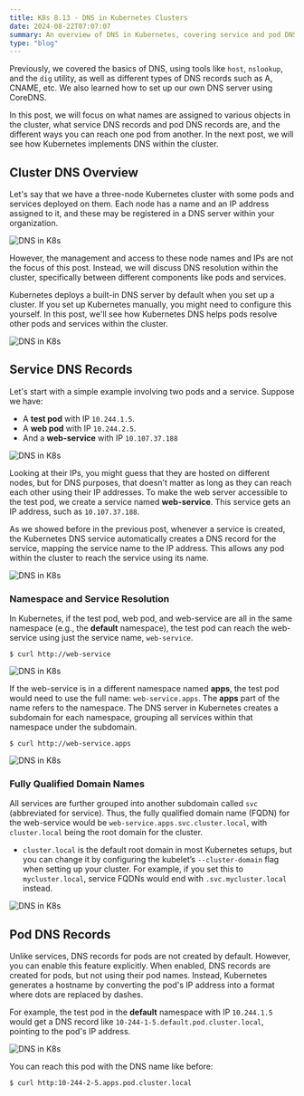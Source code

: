 ```yaml
---
title: K8s 8.13 - DNS in Kubernetes Clusters
date: 2024-08-22T07:07:07
summary: An overview of DNS in Kubernetes, covering service and pod DNS records, and how DNS resolution is handled within the cluster.
type: "blog"
---
```


Previously, we covered the basics of DNS, using tools like `host`, `nslookup`, and the `dig` utility, as well as different types of DNS records such as A, CNAME, etc. We also learned how to set up our own DNS server using CoreDNS.

In this post, we will focus on what names are assigned to various objects in the cluster, what service DNS records and pod DNS records are, and the different ways you can reach one pod from another. In the next post, we will see how Kubernetes implements DNS within the cluster.

## Cluster DNS Overview
Let's say that we have a three-node Kubernetes cluster with some pods and services deployed on them. Each node has a name and an IP address assigned to it, and these may be registered in a DNS server within your organization. 

![DNS in K8s](/images/kubernetes/diagrams/8-13-1-dns-in-k8s.png)

However, the management and access to these node names and IPs are not the focus of this post. Instead, we will discuss DNS resolution within the cluster, specifically between different components like pods and services.

Kubernetes deploys a built-in DNS server by default when you set up a cluster. If you set up Kubernetes manually, you might need to configure this yourself. In this post, we'll see how Kubernetes DNS helps pods resolve other pods and services within the cluster.

![DNS in K8s](/images/kubernetes/diagrams/8-13-2-dns-in-k8s.png)

## Service DNS Records
Let's start with a simple example involving two pods and a service. Suppose we have:
- A **test pod** with IP `10.244.1.5`.
- A **web pod** with IP `10.244.2.5`.
- And a **web-service** with IP `10.107.37.188`

![DNS in K8s](/images/kubernetes/diagrams/8-13-3-dns-in-k8s.png)

Looking at their IPs, you might guess that they are hosted on different nodes, but for DNS purposes, that doesn't matter as long as they can reach each other using their IP addresses. To make the web server accessible to the test pod, we create a service named **web-service**. This service gets an IP address, such as `10.107.37.188`.

As we showed before in the previous post, whenever a service is created, the Kubernetes DNS service automatically creates a DNS record for the service, mapping the service name to the IP address. This allows any pod within the cluster to reach the service using its name.

![DNS in K8s](/images/kubernetes/diagrams/8-13-4-dns-in-k8s.png)

### Namespace and Service Resolution
In Kubernetes, if the test pod, web pod, and web-service are all in the same namespace (e.g., the **default** namespace), the test pod can reach the web-service using just the service name, `web-service`.

```
$ curl http://web-service
```

![DNS in K8s](/images/kubernetes/diagrams/8-13-5-dns-in-k8s.png)


If the web-service is in a different namespace named **apps**, the test pod would need to use the full name: `web-service.apps`. The **apps** part of the name refers to the namespace. The DNS server in Kubernetes creates a subdomain for each namespace, grouping all services within that namespace under the subdomain.

```
$ curl http://web-service.apps
```

![DNS in K8s](/images/kubernetes/diagrams/8-13-6-dns-in-k8s.png)

### Fully Qualified Domain Names
All services are further grouped into another subdomain called `svc` (abbreviated for service). Thus, the fully qualified domain name (FQDN) for the web-service would be `web-service.apps.svc.cluster.local`, with `cluster.local` being the root domain for the cluster. 
- `cluster.local` is the default root domain in most Kubernetes setups, but you can change it by configuring the kubelet’s `--cluster-domain` flag when setting up your cluster. For example, if you set this to `mycluster.local`, service FQDNs would end with `.svc.mycluster.local` instead.

![DNS in K8s](/images/kubernetes/diagrams/8-13-7-dns-in-k8s.png)

## Pod DNS Records
Unlike services, DNS records for pods are not created by default. However, you can enable this feature explicitly. When enabled, DNS records are created for pods, but not using their pod names. Instead, Kubernetes generates a hostname by converting the pod's IP address into a format where dots are replaced by dashes.

For example, the test pod in the **default** namespace with IP `10.244.1.5` would get a DNS record like `10-244-1-5.default.pod.cluster.local`, pointing to the pod's IP address.

![DNS in K8s](/images/kubernetes/diagrams/8-13-8-dns-in-k8s.png)

You can reach this pod with the DNS name like before:
```
$ curl http:10-244-2-5.apps.pod.cluster.local 
```

